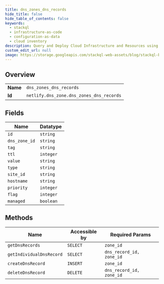 ```yaml
---
title: dns_zones_dns_records
hide_title: false
hide_table_of_contents: false
keywords:
  - stackql
  - infrastructure-as-code
  - configuration-as-data
  - cloud inventory
description: Query and Deploy Cloud Infrastructure and Resources using SQL
custom_edit_url: null
image: https://storage.googleapis.com/stackql-web-assets/blog/stackql-blog-post-featured-image.png
---
```

  
    

## Overview
<table><tbody>
<tr><td><b>Name</b></td><td><code>dns_zones_dns_records</code></td></tr>
<tr><td><b>Id</b></td><td><code>netlify.dns_zone.dns_zones_dns_records</code></td></tr>
</tbody></table>

## Fields
| Name | Datatype |
| ---- | -------- |
| `id` | `string` |
| `dns_zone_id` | `string` |
| `tag` | `string` |
| `ttl` | `integer` |
| `value` | `string` |
| `type` | `string` |
| `site_id` | `string` |
| `hostname` | `string` |
| `priority` | `integer` |
| `flag` | `integer` |
| `managed` | `boolean` |
## Methods
| Name | Accessible by | Required Params |
| ---- | ------------- | --------------- |
| `getDnsRecords` | `SELECT` | `zone_id` |
| `getIndividualDnsRecord` | `SELECT` | `dns_record_id, zone_id` |
| `createDnsRecord` | `INSERT` | `zone_id` |
| `deleteDnsRecord` | `DELETE` | `dns_record_id, zone_id` |
